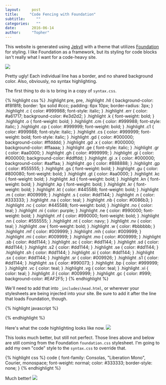 ```yaml
---
layout:     post
title:     "Code Fencing with Foundation"
subtitle:     ""
categories:   ""
date:       2016-06-14
author:     "Topher"
---
```

This website is generated using [Jekyll](https://jekyllrb.com/) with a theme that utilizes [Foundation](http://foundation.zurb.com/) for styling. I like Foundation as a framework, but its styling for code blocks isn't really what I want for a code-heavy site.

<img src="{{site.url}}/images/foundation/start.png"/>

Pretty ugly! Each individual line has a border, and no shared background color. Also, obviously, no syntax highlighting. 

The first thing to do is to bring in a copy of `syntax.css`. 

{% highlight css %}
.highlight pre, pre, .highlight .hll { background-color: #f8f8f8; border: 1px solid #ccc; padding: 6px 10px; border-radius: 3px; }
.highlight .c { color: #999988; font-style: italic; }
.highlight .err { color: #a61717; background-color: #e3d2d2; }
.highlight .k { font-weight: bold; }
.highlight .o { font-weight: bold; }
.highlight .cm { color: #999988; font-style: italic; }
.highlight .cp { color: #999999; font-weight: bold; }
.highlight .c1 { color: #999988; font-style: italic; }
.highlight .cs { color: #999999; font-weight: bold; font-style: italic; }
.highlight .gd { color: #000000; background-color: #ffdddd; }
.highlight .gd .x { color: #000000; background-color: #ffaaaa; }
.highlight .ge { font-style: italic; }
.highlight .gr { color: #aa0000; }
.highlight .gh { color: #999999; }
.highlight .gi { color: #000000; background-color: #ddffdd; }
.highlight .gi .x { color: #000000; background-color: #aaffaa; }
.highlight .go { color: #888888; }
.highlight .gp { color: #555555; }
.highlight .gs { font-weight: bold; }
.highlight .gu { color: #800080; font-weight: bold; }
.highlight .gt { color: #aa0000; }
.highlight .kc { font-weight: bold; }
.highlight .kd { font-weight: bold; }
.highlight .kn { font-weight: bold; }
.highlight .kp { font-weight: bold; }
.highlight .kr { font-weight: bold; }
.highlight .kt { color: #445588; font-weight: bold; }
.highlight .m { color: #009999; }
.highlight .s { color: #dd1144; }
.highlight .n { color: #333333; }
.highlight .na { color: teal; }
.highlight .nb { color: #0086b3; }
.highlight .nc { color: #445588; font-weight: bold; }
.highlight .no { color: teal; }
.highlight .ni { color: purple; }
.highlight .ne { color: #990000; font-weight: bold; }
.highlight .nf { color: #990000; font-weight: bold; }
.highlight .nn { color: #555555; }
.highlight .nt { color: navy; }
.highlight .nv { color: teal; }
.highlight .ow { font-weight: bold; }
.highlight .w { color: #bbbbbb; }
.highlight .mf { color: #009999; }
.highlight .mh { color: #009999; }
.highlight .mi { color: #009999; }
.highlight .mo { color: #009999; }
.highlight .sb { color: #dd1144; }
.highlight .sc { color: #dd1144; }
.highlight .sd { color: #dd1144; }
.highlight .s2 { color: #dd1144; }
.highlight .se { color: #dd1144; }
.highlight .sh { color: #dd1144; }
.highlight .si { color: #dd1144; }
.highlight .sx { color: #dd1144; }
.highlight .sr { color: #009926; }
.highlight .s1 { color: #dd1144; }
.highlight .ss { color: #990073; }
.highlight .bp { color: #999999; }
.highlight .vc { color: teal; }
.highlight .vg { color: teal; }
.highlight .vi { color: teal; }
.highlight .il { color: #009999; }
.highlight .gc { color: #999; background-color: #EAF2F5; }
{% endhighlight %}

We'll need to add that into `_includes\head.html`, or wherever your stylesheets are being injected into your site. Be sure to add it after the line that loads Foundation, though.

{% highlight javascript %}
<link rel="stylesheet" href="{{ "/css/foundation.css" | prepend: site.baseurl }}">
<link rel="stylesheet" href="{{ "/css/syntax.css" | prepend: site.baseurl }}">
{% endhighlight %}

Here's what the code highlighting looks like now.
<img src="{{site.url}}/images/foundation/second.png"/>

This looks much better, but still not perfect. Those lines above and below are still coming from the Foundation `foundation.css` stylesheet. I'm going to add my own "code" style to the `syntax.css` to override that.

{% highlight css %}
code {
  font-family: Consolas, "Liberation Mono", Courier, monospace;
  font-weight: normal;
  color: #333333;
  border-style: none;
}
{% endhighlight %}

Much better!
<img src="{{site.url}}/images/foundation/final.png"/>
